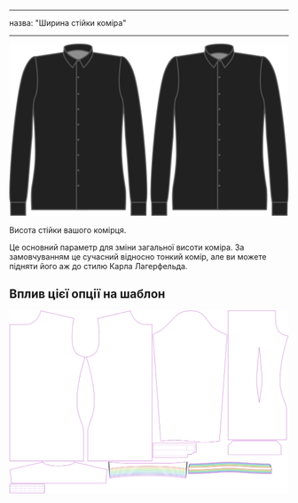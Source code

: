 - - -
назва: "Ширина стійки коміра"
- - -

![Ширина стійки для коміра](collarstandwidth.svg)

Висота стійки вашого комірця.

<Note>

Це основний параметр для зміни загальної висоти коміра. За замовчуванням це сучасний відносно тонкий комір, але ви можете підняти його аж до стилю Карла Лагерфельда.

</Note>

## Вплив цієї опції на шаблон

![На цьому зображенні показано вплив цієї опції шляхом накладання декількох варіантів, які мають різне значення для цієї опції](simon_collarstandwidth_sample.svg "Вплив цієї опції на шаблон")
